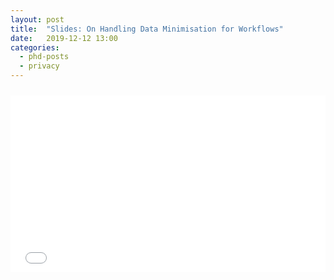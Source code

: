 ```yaml
---
layout: post
title:  "Slides: On Handling Data Minimisation for Workflows"
date:   2019-12-12 13:00
categories: 
  - phd-posts
  - privacy
---
```


<style>
.iframe-container {
  overflow: hidden;
  padding-top: 10px;
  position: relative;
}
 
.iframe-container iframe {
   border: 0;
   height: 500px;
   left: 0;
   position: absolute;
   top: 0;
   width: 100%;
}
 
/* 4x3 Aspect Ratio */
.iframe-container-4x3 {
  padding-top: 10px;
}
</style>

<div class="iframe-container">
<div style="left: 0; width: 100%; height: 0; position: relative; padding-bottom: 56.1972%;"><iframe src="//speakerdeck.com/player/0a1c7e0cd919497db9f74fc36903dd5b" style="border: 0; top: 0; left: 0; width: 100%; height: 100%; position: absolute;" allowfullscreen scrolling="no" allow="encrypted-media"></iframe></div>
</div>
